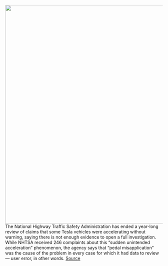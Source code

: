 <img src='https://cdn.vox-cdn.com/thumbor/uD6qSJCc9LyEeDdckwCqJhmN-Qo=/0x0:2040x1360/1200x800/filters:focal(857x517:1183x843)/cdn.vox-cdn.com/uploads/chorus_image/image/68638817/jbareham_180213_2301_0099.0.jpg' width='700px' /><br/>
The National Highway Traffic Safety Administration has ended a year-long review of claims that some Tesla vehicles were accelerating without warning, saying there is not enough evidence to open a full investigation. While NHTSA received 246 complaints about this “sudden unintended acceleration” phenomenon, the agency says that “pedal misapplication” was the cause of the problem in every case for which it had data to review — user error, in other words.
<a href='https://www.theverge.com/2021/1/8/22220714/tesla-sudden-acceleration-nhtsa-dot-investigation-data-review'> Source <a/>